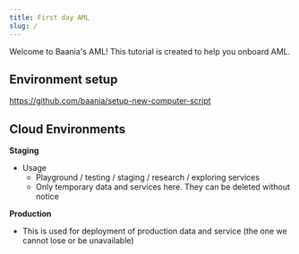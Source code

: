 ```yaml
---
title: First day AML
slug: /
---
```


Welcome to Baania's AML! This tutorial is created to help you onboard AML.


## Environment setup
https://github.com/baania/setup-new-computer-script


## Cloud Environments
**Staging**
- Usage
  - Playground / testing / staging / research / exploring services
  - Only temporary data and services here. They can be deleted without notice

**Production**
- This is used for deployment of production data and service (the one we cannot lose or be unavailable)
